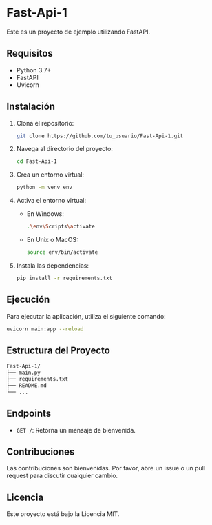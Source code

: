# Fast-Api-1

Este es un proyecto de ejemplo utilizando FastAPI.

## Requisitos

- Python 3.7+
- FastAPI
- Uvicorn

## Instalación

1. Clona el repositorio:

    ```bash
    git clone https://github.com/tu_usuario/Fast-Api-1.git
    ```

2. Navega al directorio del proyecto:

    ```bash
    cd Fast-Api-1
    ```

3. Crea un entorno virtual:

    ```bash
    python -m venv env
    ```

4. Activa el entorno virtual:
    - En Windows:

        ```bash
        .\env\Scripts\activate
        ```

    - En Unix o MacOS:

        ```bash
        source env/bin/activate
        ```

5. Instala las dependencias:

    ```bash
    pip install -r requirements.txt
    ```

## Ejecución

Para ejecutar la aplicación, utiliza el siguiente comando:

```bash
uvicorn main:app --reload
```

## Estructura del Proyecto

```txt
Fast-Api-1/
├── main.py
├── requirements.txt
├── README.md
└── ...
```

## Endpoints

- `GET /`: Retorna un mensaje de bienvenida.

## Contribuciones

Las contribuciones son bienvenidas. Por favor, abre un issue o un pull request para discutir cualquier cambio.

## Licencia

Este proyecto está bajo la Licencia MIT.
